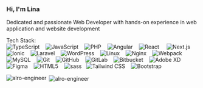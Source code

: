 <h3>Hi, I'm Lina</h3>
<p>Dedicated and passionate Web Developer with hands-on experience in web application and website development</p>

Tech Stack:
<br>
![TypeScript](https://img.shields.io/badge/TypeScript-%23007ACC.svg?style=plastic&logo=typescript&logoColor=white)    ![JavaScript](https://img.shields.io/badge/JavaScript-F7DF1E?style=plastic&logo=javascript&logoColor=black)    ![PHP](https://img.shields.io/badge/PHP-%23777BB4.svg?style=plastic&logo=php&logoColor=white)    ![Angular](https://img.shields.io/badge/Angular-%23DD0031.svg?style=plastic&logo=angular&logoColor=white)    ![React](https://img.shields.io/badge/React-%2320232a.svg?style=plastic&logo=react&logoColor=%2361DAFB)     ![Next.js](https://img.shields.io/badge/Next.js-%23000000.svg?style=plastic&logo=next.js&logoColor=white)  ![Ionic](https://img.shields.io/badge/Ionic-%233880FF.svg?style=plastic&logo=Ionic&logoColor=white)    ![Laravel](https://img.shields.io/badge/Laravel-%23FF2D20.svg?style=plastic&logo=laravel&logoColor=white)    ![WordPress](https://img.shields.io/badge/WordPress-%23117AC9.svg?style=plastic&logo=WordPress&logoColor=white)    ![Linux](https://img.shields.io/badge/Linux-FCC624?style=plastic&logo=linux&logoColor=black)    ![Nginx](https://img.shields.io/badge/Nginx-%23009639.svg?style=plastic&logo=nginx&logoColor=white)    ![Webpack](https://img.shields.io/badge/Webpack-%23007ACC.svg?style=plastic&logo=webpack&logoColor=white)    ![MySQL](https://img.shields.io/badge/MySQL-4479A1.svg?style=plastic&logo=mysql&logoColor=white)    ![Git](https://img.shields.io/badge/Git-%23F05033.svg?style=plastic&logo=git&logoColor=white)    ![GitHub](https://img.shields.io/badge/GitHub-%23121011.svg?style=plastic&logo=github&logoColor=white)    ![GitLab](https://img.shields.io/badge/GitLab-%23FCA121.svg?style=plastic&logo=gitlab&logoColor=white)    ![Bitbucket](https://img.shields.io/badge/Bitbucket-%230047B3.svg?style=plastic&logo=bitbucket&logoColor=white)    ![Adobe XD](https://img.shields.io/badge/Adobe%20XD-470137?style=plastic&logo=Adobe%20XD&logoColor=#cb6699)    ![Figma](https://img.shields.io/badge/Figma-%23F24E1E.svg?style=plastic&logo=figma&logoColor=white)    ![HTML5](https://img.shields.io/badge/HTML5-%23E34F26.svg?style=plastic&logo=html5&logoColor=white)    ![sass](https://img.shields.io/badge/SASS-cb6699?style=plastic&logo=sass&logoColor=F0F0F0)   ![Tailwind CSS](https://img.shields.io/badge/Tailwind%20CSS-%2338B2AC.svg?style=plastic&logo=tailwind-css&logoColor=white)    ![Bootstrap](https://img.shields.io/badge/Bootstrap-%237952B3.svg?style=plastic&logo=bootstrap&logoColor=white)

<p><img align="left" src="https://github-readme-stats.vercel.app/api/top-langs/?username=AlRo-Engineer&theme=nightowl&show_icons=true&hide_border=false&layout=compact" alt="alro-engineer" /></p>

<p>&nbsp;<img align="center" src="https://github-readme-stats.vercel.app/api?username=AlRo-Engineer&theme=nightowl&show_icons=true&hide_border=false&count_private=true" alt="alro-engineer" /></p>
